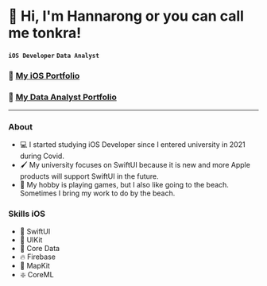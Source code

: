 # 👋 Hi, I'm Hannarong or you can call me tonkra!

**`iOS Developer`** **`Data Analyst`**

### 💼 **[My iOS Portfolio](https://github.com/Shiberger/hanna-iOS-Dev-Portfolio)**
### 💼 **[My Data Analyst Portfolio](https://github.com/Shiberger/hanna-iOS-Dev-Portfolio)**

---

### About
- 💻 I started studying iOS Developer since I entered university in 2021 during Covid.
- 🖌️ My university focuses on SwiftUI because it is new and more Apple products will support SwiftUI in the future.
- 📱 My hobby is playing games, but I also like going to the beach. Sometimes I bring my work to do by the beach.



 ### Skills iOS
- 🎨 SwiftUI
- 📲 UIKit
- 💽 Core Data
- 🔥 Firebase
- 📍 MapKit
- ❇️ CoreML

<!--
**Shiberger/Shiberger** is a ✨ _special_ ✨ repository because its `README.md` (this file) appears on your GitHub profile.

Here are some ideas to get you started:

- 🔭 I’m currently working on ...
- 🌱 I’m currently learning ...
- 👯 I’m looking to collaborate on ...
- 🤔 I’m looking for help with ...
- 💬 Ask me about ...
- 📫 How to reach me: ...
- 😄 Pronouns: ...
- ⚡ Fun fact: ...
-->
